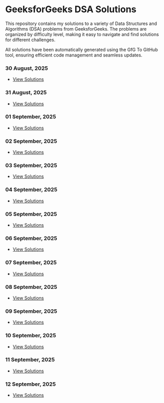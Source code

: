 # GeeksforGeeks DSA Solutions
This repository contains my solutions to a variety of Data Structures and Algorithms (DSA) problems from GeeksforGeeks. The problems are organized by difficulty level, making it easy to navigate and find solutions for different challenges.

All solutions have been automatically generated using the GfG To GitHub tool, ensuring efficient code management and seamless updates.
### 30 August, 2025
- [View Solutions](August-2025/.md)

### 31 August, 2025
- [View Solutions](August-2025/.md)

### 01 September, 2025
- [View Solutions](September-2025/.md)

### 02 September, 2025
- [View Solutions](September-2025/.md)

### 03 September, 2025
- [View Solutions](September-2025/.md)

### 04 September, 2025
- [View Solutions](September-2025/.md)

### 05 September, 2025
- [View Solutions](September-2025/.md)

### 06 September, 2025
- [View Solutions](September-2025/.md)

### 07 September, 2025
- [View Solutions](September-2025/.md)

### 08 September, 2025
- [View Solutions](September-2025/.md)

### 09 September, 2025
- [View Solutions](September-2025/.md)

### 10 September, 2025
- [View Solutions](September-2025/.md)

### 11 September, 2025
- [View Solutions](September-2025/.md)

### 12 September, 2025
- [View Solutions](September-2025/.md)

